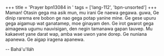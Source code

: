 +++
title = 'Prayer bpn13084 in '
tags = ['lang-112', 'bpn-unsorted']
+++
Maman!  Otasin gega ma asik mun, mu irani Ge naewa gegawa. guwa, Ge dinip rarema ere bobon ge nao gega potap yanine mine.  Ge gese upuru gega aigamup wat ganatamep, moe ginayam den.  Ge irot gwarot gega aimagewa ugumu nauvisigan, den negin tamanawa gapan tauvep.  Mu kakaevet yane darat wap, amba wae uwon yane dorep.  Ge nuniana apanewa.  Ge aigap iragena apanewa.

-- Bahá'u'lláh
